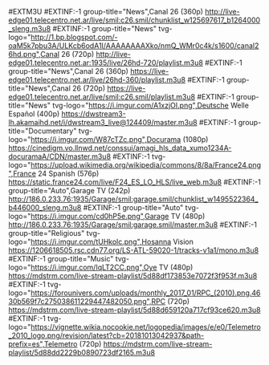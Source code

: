 #EXTM3U
#EXTINF:-1 group-title="News",Canal 26 (360p)
http://live-edge01.telecentro.net.ar/live/smil:c26.smil/chunklist_w125697617_b1264000_sleng.m3u8
#EXTINF:-1 group-title="News" tvg-logo="http://1.bp.blogspot.com/-oaM5k7pbu3A/ULKcb6odA1I/AAAAAAAAXko/nmQ_WMr0c4k/s1600/canal26hd.png",Canal 26 (720p)
http://live-edge01.telecentro.net.ar:1935/live/26hd-720/playlist.m3u8
#EXTINF:-1 group-title="News",Canal 26 (360p)
https://live-edge01.telecentro.net.ar/live/26hd-360/playlist.m3u8
#EXTINF:-1 group-title="News",Canal 26 (720p)
https://live-edge01.telecentro.net.ar/live/smil:c26.smil/playlist.m3u8
#EXTINF:-1 group-title="News" tvg-logo="https://i.imgur.com/A1xzjOI.png",Deutsche Welle Español (400p)
https://dwstream3-lh.akamaihd.net/i/dwstream3_live@124409/master.m3u8
#EXTINF:-1 group-title="Documentary" tvg-logo="https://i.imgur.com/W87cTZc.png",Docurama (1080p)
https://cinedigm.vo.llnwd.net/conssui/amagi_hls_data_xumo1234A-docuramaA/CDN/master.m3u8
#EXTINF:-1  tvg-logo="https://upload.wikimedia.org/wikipedia/commons/8/8a/France24.png",France 24 Spanish (576p)
https://static.france24.com/live/F24_ES_LO_HLS/live_web.m3u8
#EXTINF:-1 group-title="Auto",Garage TV (242p)
http://186.0.233.76:1935/Garage/smil:garage.smil/chunklist_w1495522364_b446000_sleng.m3u8
#EXTINF:-1 group-title="Auto" tvg-logo="https://i.imgur.com/cd0hP5e.png",Garage TV (480p)
http://186.0.233.76:1935/Garage/smil:garage.smil/master.m3u8
#EXTINF:-1 group-title="Religious" tvg-logo="https://i.imgur.com/tUHkolc.png",Hosanna Vision
https://1206618505.rsc.cdn77.org/LS-ATL-59020-1/tracks-v1a1/mono.m3u8
#EXTINF:-1 group-title="Music" tvg-logo="https://i.imgur.com/IqLT2CC.png",Oye TV (480p)
https://mdstrm.com/live-stream-playlist/5d88df173853e7072f3f953f.m3u8
#EXTINF:-1  tvg-logo="https://forounivers.com/uploads/monthly_2017_01/RPC_(2010).png.4630b569f7c275038611229447482050.png",RPC (720p)
https://mdstrm.com/live-stream-playlist/5d88d659120a717cf93ce620.m3u8
#EXTINF:-1  tvg-logo="https://vignette.wikia.nocookie.net/logopedia/images/e/e0/Telemetro_2010_logo.png/revision/latest?cb=20181013042937&path-prefix=es",Telemetro (720p)
https://mdstrm.com/live-stream-playlist/5d88dd2229b0890723df2165.m3u8
